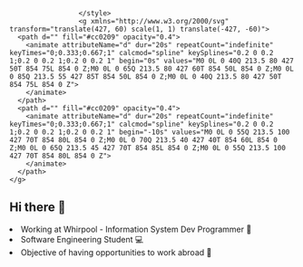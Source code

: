 <svg xmlns="http://www.w3.org/2000/svg" xmlns:xlink="http://www.w3.org/1999/xlink" style="z-index:1;position:relative" width="854" height="120" viewBox="0 0 854 120">
                <style>
                        .text {
						font-size: 70px;
						font-weight: 700;
						font-family: -apple-system,BlinkMacSystemFont,Segoe UI,Helvetica,Arial,sans-serif,Apple Color Emoji,Segoe UI Emoji;
					}
					.desc {
						font-size: 20px;
						font-weight: 500;
						font-family: -apple-system,BlinkMacSystemFont,Segoe UI,Helvetica,Arial,sans-serif,Apple Color Emoji,Segoe UI Emoji;
					}
                        
                     </style>
                     <g xmlns="http://www.w3.org/2000/svg" transform="translate(427, 60) scale(1, 1) translate(-427, -60)">
      <path d="" fill="#cc0209" opacity="0.4">
        <animate attributeName="d" dur="20s" repeatCount="indefinite" keyTimes="0;0.333;0.667;1" calcmod="spline" keySplines="0.2 0 0.2 1;0.2 0 0.2 1;0.2 0 0.2 1" begin="0s" values="M0 0L 0 40Q 213.5 80 427 50T 854 75L 854 0 Z;M0 0L 0 65Q 213.5 80 427 60T 854 50L 854 0 Z;M0 0L 0 85Q 213.5 55 427 85T 854 50L 854 0 Z;M0 0L 0 40Q 213.5 80 427 50T 854 75L 854 0 Z">
        </animate>
      </path>
      <path d="" fill="#cc0209" opacity="0.4">
        <animate attributeName="d" dur="20s" repeatCount="indefinite" keyTimes="0;0.333;0.667;1" calcmod="spline" keySplines="0.2 0 0.2 1;0.2 0 0.2 1;0.2 0 0.2 1" begin="-10s" values="M0 0L 0 55Q 213.5 100 427 70T 854 80L 854 0 Z;M0 0L 0 70Q 213.5 40 427 40T 854 60L 854 0 Z;M0 0L 0 65Q 213.5 45 427 70T 854 85L 854 0 Z;M0 0L 0 55Q 213.5 100 427 70T 854 80L 854 0 Z">
        </animate>
      </path>
    </g>

## Hi there 👋

<li>Working at Whirpool - Information System Dev Programmer 🚿</li>
<li>Software Engineering Student 💻</li>
<li>  Objective of having opportunities to work abroad 🌟</li>

  

